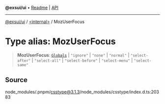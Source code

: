 **@exsui/ui** • [Readme](../../README.md) \| [API](../../globals.md)

***

[@exsui/ui](../../README.md) / [\<internal\>](../README.md) / MozUserFocus

# Type alias: MozUserFocus

> **MozUserFocus**: [`Globals`](Globals.md) \| `"ignore"` \| `"none"` \| `"normal"` \| `"select-after"` \| `"select-all"` \| `"select-before"` \| `"select-menu"` \| `"select-same"`

## Source

node\_modules/.pnpm/csstype@3.1.3/node\_modules/csstype/index.d.ts:20383
